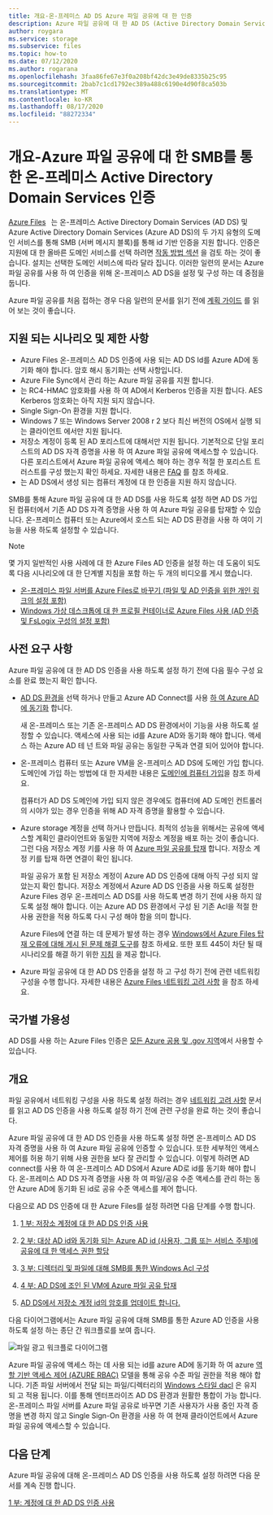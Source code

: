 ```yaml
---
title: 개요-온-프레미스 AD DS Azure 파일 공유에 대 한 인증
description: Azure 파일 공유에 대 한 AD DS (Active Directory Domain Services) 인증에 대해 알아봅니다. 이 문서에서는 지원 시나리오와 가용성을 자세히 설명 하 고 AD DS와 Azure active directory 간의 사용 권한이 어떻게 작동 하는지 설명 합니다.
author: roygara
ms.service: storage
ms.subservice: files
ms.topic: how-to
ms.date: 07/12/2020
ms.author: rogarana
ms.openlocfilehash: 3faa86fe67e3f0a208bf42dc3e49de8335b25c95
ms.sourcegitcommit: 2bab7c1cd1792ec389a488c6190e4d90f8ca503b
ms.translationtype: MT
ms.contentlocale: ko-KR
ms.lasthandoff: 08/17/2020
ms.locfileid: "88272334"
---
```

# <a name="overview---on-premises-active-directory-domain-services-authentication-over-smb-for-azure-file-shares"></a>개요-Azure 파일 공유에 대 한 SMB를 통한 온-프레미스 Active Directory Domain Services 인증

[Azure Files](storage-files-introduction.md)   는 온-프레미스 Active Directory Domain Services (AD DS) 및 Azure Active Directory Domain Services (Azure AD DS)의 두 가지 유형의 도메인 서비스를 통해 SMB (서버 메시지 블록)를 통해 id 기반 인증을 지원 합니다. 인증은 지원에 대 한 올바른 도메인 서비스를 선택 하려면 [작동 방법 섹션](https://docs.microsoft.com/azure/storage/files/storage-files-active-directory-overview#how-it-works) 을 검토 하는 것이 좋습니다. 설치는 선택한 도메인 서비스에 따라 달라 집니다. 이러한 일련의 문서는 Azure 파일 공유를 사용 하 여 인증을 위해 온-프레미스 AD DS을 설정 및 구성 하는 데 중점을 둡니다.

Azure 파일 공유를 처음 접하는 경우 다음 일련의 문서를 읽기 전에 [계획 가이드](storage-files-planning.md) 를 읽어 보는 것이 좋습니다.

## <a name="supported-scenarios-and-restrictions"></a>지원 되는 시나리오 및 제한 사항

- Azure Files 온-프레미스 AD DS 인증에 사용 되는 AD DS Id를 Azure AD에 동기화 해야 합니다. 암호 해시 동기화는 선택 사항입니다. 
- Azure File Sync에서 관리 하는 Azure 파일 공유를 지원 합니다.
- 는 RC4-HMAC 암호화를 사용 하 여 AD에서 Kerberos 인증을 지원 합니다. AES Kerberos 암호화는 아직 지원 되지 않습니다.
- Single Sign-On 환경을 지원 합니다.
- Windows 7 또는 Windows Server 2008 r 2 보다 최신 버전의 OS에서 실행 되는 클라이언트 에서만 지원 됩니다.
- 저장소 계정이 등록 된 AD 포리스트에 대해서만 지원 됩니다. 기본적으로 단일 포리스트의 AD DS 자격 증명을 사용 하 여 Azure 파일 공유에 액세스할 수 있습니다. 다른 포리스트에서 Azure 파일 공유에 액세스 해야 하는 경우 적절 한 포리스트 트러스트를 구성 했는지 확인 하세요. 자세한 내용은 [FAQ](storage-files-faq.md#ad-ds--azure-ad-ds-authentication) 를 참조 하세요.
- 는 AD DS에서 생성 되는 컴퓨터 계정에 대 한 인증을 지원 하지 않습니다. 

SMB를 통해 Azure 파일 공유에 대 한 AD DS를 사용 하도록 설정 하면 AD DS 가입 된 컴퓨터에서 기존 AD DS 자격 증명을 사용 하 여 Azure 파일 공유를 탑재할 수 있습니다. 온-프레미스 컴퓨터 또는 Azure에서 호스트 되는 AD DS 환경을 사용 하 여이 기능을 사용 하도록 설정할 수 있습니다.

> [!NOTE]
> 몇 가지 일반적인 사용 사례에 대 한 Azure Files AD 인증을 설정 하는 데 도움이 되도록 다음 시나리오에 대 한 단계별 지침을 포함 하는 두 개의 비디오를 게시 했습니다.
> - [온-프레미스 파일 서버를 Azure Files로 바꾸기 (파일 및 AD 인증을 위한 개인 링크의 설정 포함)](https://sec.ch9.ms/ch9/3358/0addac01-3606-4e30-ad7b-f195f3ab3358/ITOpsTalkAzureFiles_high.mp4)
> - [Windows 가상 데스크톱에 대 한 프로필 컨테이너로 Azure Files 사용 (AD 인증 및 FsLogix 구성의 설정 포함)](https://www.youtube.com/embed/9S5A1IJqfOQ)

## <a name="prerequisites"></a>사전 요구 사항 

Azure 파일 공유에 대 한 AD DS 인증을 사용 하도록 설정 하기 전에 다음 필수 구성 요소를 완료 했는지 확인 합니다. 

- [AD DS 환경을](https://docs.microsoft.com/windows-server/identity/ad-ds/get-started/virtual-dc/active-directory-domain-services-overview) 선택 하거나 만들고 Azure AD Connect를 사용 [하 여 Azure AD에 동기화](../../active-directory/hybrid/how-to-connect-install-roadmap.md) 합니다. 

    새 온-프레미스 또는 기존 온-프레미스 AD DS 환경에서이 기능을 사용 하도록 설정할 수 있습니다. 액세스에 사용 되는 id를 Azure AD와 동기화 해야 합니다. 액세스 하는 Azure AD 테 넌 트와 파일 공유는 동일한 구독과 연결 되어 있어야 합니다.

- 온-프레미스 컴퓨터 또는 Azure VM을 온-프레미스 AD DS에 도메인 가입 합니다. 도메인에 가입 하는 방법에 대 한 자세한 내용은 [도메인에 컴퓨터 가입](https://docs.microsoft.com/windows-server/identity/ad-fs/deployment/join-a-computer-to-a-domain)을 참조 하세요.

    컴퓨터가 AD DS 도메인에 가입 되지 않은 경우에도 컴퓨터에 AD 도메인 컨트롤러의 시야가 있는 경우 인증을 위해 AD 자격 증명을 활용할 수 있습니다.

- Azure storage 계정을 선택 하거나 만듭니다.  최적의 성능을 위해서는 공유에 액세스할 계획인 클라이언트와 동일한 지역에 저장소 계정을 배포 하는 것이 좋습니다. 그런 다음 저장소 계정 키를 사용 하 여 [Azure 파일 공유를 탑재](storage-how-to-use-files-windows.md) 합니다. 저장소 계정 키를 탑재 하면 연결이 확인 됩니다.

    파일 공유가 포함 된 저장소 계정이 Azure AD DS 인증에 대해 아직 구성 되지 않았는지 확인 합니다. 저장소 계정에서 Azure AD DS 인증을 사용 하도록 설정한 Azure Files 경우 온-프레미스 AD DS를 사용 하도록 변경 하기 전에 사용 하지 않도록 설정 해야 합니다. 이는 Azure AD DS 환경에서 구성 된 기존 Acl을 적절 한 사용 권한을 적용 하도록 다시 구성 해야 함을 의미 합니다.

    Azure Files에 연결 하는 데 문제가 발생 하는 경우 [Windows에서 Azure Files 탑재 오류에 대해 게시 된 문제 해결 도구](https://gallery.technet.microsoft.com/Troubleshooting-tool-for-a9fa1fe5)를 참조 하세요. 또한 포트 445이 차단 될 때 시나리오를 해결 하기 위한 [지침](https://docs.microsoft.com/azure/storage/files/storage-files-faq#on-premises-access) 을 제공 합니다. 

- Azure 파일 공유에 대 한 AD DS 인증을 설정 하 고 구성 하기 전에 관련 네트워킹 구성을 수행 합니다. 자세한 내용은 [Azure Files 네트워킹 고려 사항](storage-files-networking-overview.md) 을 참조 하세요.

## <a name="regional-availability"></a>국가별 가용성

AD DS를 사용 하는 Azure Files 인증은 [모든 Azure 공용 및 .gov 지역](https://azure.microsoft.com/global-infrastructure/locations/)에서 사용할 수 있습니다.

## <a name="overview"></a>개요

파일 공유에서 네트워킹 구성을 사용 하도록 설정 하려는 경우 [네트워킹 고려 사항](https://docs.microsoft.com/azure/storage/files/storage-files-networking-overview) 문서를 읽고 AD DS 인증을 사용 하도록 설정 하기 전에 관련 구성을 완료 하는 것이 좋습니다.

Azure 파일 공유에 대 한 AD DS 인증을 사용 하도록 설정 하면 온-프레미스 AD DS 자격 증명을 사용 하 여 Azure 파일 공유에 인증할 수 있습니다. 또한 세부적인 액세스 제어를 허용 하기 위해 사용 권한을 보다 잘 관리할 수 있습니다. 이렇게 하려면 AD connect를 사용 하 여 온-프레미스 AD DS에서 Azure AD로 id를 동기화 해야 합니다. 온-프레미스 AD DS 자격 증명을 사용 하 여 파일/공유 수준 액세스를 관리 하는 동안 Azure AD에 동기화 된 id로 공유 수준 액세스를 제어 합니다.

다음으로 AD DS 인증에 대 한 Azure Files를 설정 하려면 다음 단계를 수행 합니다. 

1. [1 부: 저장소 계정에 대 한 AD DS 인증 사용](storage-files-identity-ad-ds-enable.md)

1. [2 부: 대상 AD id와 동기화 되는 Azure AD id (사용자, 그룹 또는 서비스 주체)에 공유에 대 한 액세스 권한 할당](storage-files-identity-ad-ds-assign-permissions.md)

1. [3 부: 디렉터리 및 파일에 대해 SMB를 통한 Windows Acl 구성](storage-files-identity-ad-ds-configure-permissions.md)
 
1. [4 부: AD DS에 조인 된 VM에 Azure 파일 공유 탑재](storage-files-identity-ad-ds-mount-file-share.md)

1. [AD DS에서 저장소 계정 id의 암호를 업데이트 합니다.](storage-files-identity-ad-ds-update-password.md)

다음 다이어그램에서는 Azure 파일 공유에 대해 SMB를 통한 Azure AD 인증을 사용 하도록 설정 하는 종단 간 워크플로를 보여 줍니다. 

![파일 광고 워크플로 다이어그램](media/storage-files-active-directory-domain-services-enable/diagram-files-ad.png)

Azure 파일 공유에 액세스 하는 데 사용 되는 id를 azure AD에 동기화 하 여 azure [역할 기반 액세스 제어 (AZURE RBAC)](../../role-based-access-control/overview.md) 모델을 통해 공유 수준 파일 권한을 적용 해야 합니다. 기존 파일 서버에서 전달 되는 파일/디렉터리의 [Windows 스타일 dacl](https://docs.microsoft.com/previous-versions/technet-magazine/cc161041(v=msdn.10)?redirectedfrom=MSDN) 은 유지 되 고 적용 됩니다. 이를 통해 엔터프라이즈 AD DS 환경과 원활한 통합이 가능 합니다. 온-프레미스 파일 서버를 Azure 파일 공유로 바꾸면 기존 사용자가 사용 중인 자격 증명을 변경 하지 않고 Single Sign-On 환경을 사용 하 여 현재 클라이언트에서 Azure 파일 공유에 액세스할 수 있습니다.  

## <a name="next-steps"></a>다음 단계

Azure 파일 공유에 대해 온-프레미스 AD DS 인증을 사용 하도록 설정 하려면 다음 문서를 계속 진행 합니다.

[1 부: 계정에 대 한 AD DS 인증 사용](storage-files-identity-ad-ds-enable.md)
